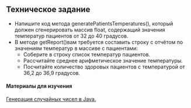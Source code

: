 ## Техническое задание 

* Напишите код метода generatePatientsTemperatures(), который должен сгенерировать массив float, содержащий значения температур пациентов от 32 до 40 градусов.
* В методе getReport()вам требуется составить строку с отчётом по значениям температур в массиве с пациентами:
    * Соберите в строку список температур пациентов. 
    * Рассчитайте среднее арифметическое значение температуры. 
    * Посчитайте количество здоровых пациентов с температурой от 36,2 до 36,9 градусов.

#### Материалы для изучения
[Генерация случайных чисел в Java.](https://www.internet-technologies.ru/articles/generaciya-sluchaynyh-chisel-v-java.html)